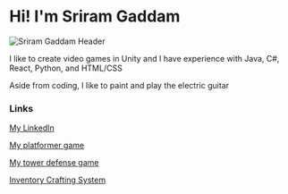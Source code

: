 # Hi! I'm Sriram Gaddam

![Sriram Gaddam Header](https://user-images.githubusercontent.com/56180112/233874095-04b229a6-7391-4a45-a4ac-8c31b983d995.gif)

I like to create video games in Unity and I have experience with Java, C#, React, Python, and HTML/CSS

Aside from coding, I like to paint and play the electric guitar

### Links
[My LinkedIn](https://www.linkedin.com/in/sriram-gaddam)

[My platformer game](https://gamejolt.com/games/Horizon/551728)

[My tower defense game](https://medipeakapps.itch.io/corona-defenders)

[Inventory Crafting System](https://official-itchio.itch.io/crafting-and-inventory-system)
